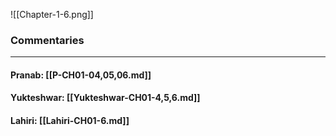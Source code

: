 ![[Chapter-1-6.png]]

### Commentaries

---

#### Pranab: [[P-CH01-04,05,06.md]]

#### Yukteshwar: [[Yukteshwar-CH01-4,5,6.md]]

#### Lahiri: [[Lahiri-CH01-6.md]]
